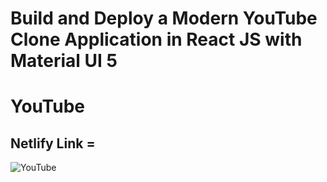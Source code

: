 # Build and Deploy a Modern YouTube Clone Application in React JS with Material UI 5 

# YouTube

## Netlify Link = 

<img src = "https://user-images.githubusercontent.com/62937819/84504960-71862780-acef-11ea-9c57-63d755eec333.png" alt = "YouTube">
